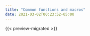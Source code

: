 ```yaml
---
title: "Common functions and macros"
date: 2021-03-02T00:23:52-05:00
---
```


{{< preview-migrated >}}


